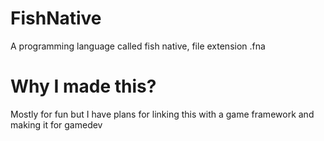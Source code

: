# FishNative
A programming language called fish native, file extension .fna
# Why I made this?
Mostly for fun but I have plans for linking this with a game framework and making it for gamedev
